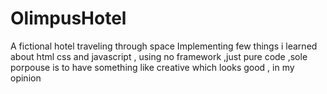 # OlimpusHotel
A fictional hotel traveling through space
Implementing few things i learned about html css and javascript , using no framework ,just pure code ,sole porpouse is to have something like creative which looks good , in my opinion 
